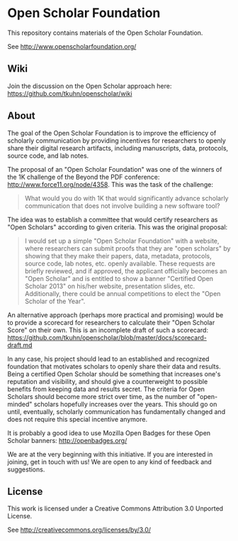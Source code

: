 Open Scholar Foundation
=======================

This repository contains materials of the Open Scholar Foundation.

See http://www.openscholarfoundation.org/


Wiki
----

Join the discussion on the Open Scholar approach here:
https://github.com/tkuhn/openscholar/wiki


About
-----

The goal of the Open Scholar Foundation is to improve the efficiency of
scholarly communication by providing incentives for researchers to openly
share their digital research artifacts, including manuscripts, data,
protocols, source code, and lab notes.

The proposal of an "Open Scholar Foundation" was one of the winners of the 1K
challenge of the Beyond the PDF conference: http://www.force11.org/node/4358.
This was the task of the challenge:

> What would you do with 1K that would significantly advance scholarly
> communication that does not involve building a new software tool?

The idea was to establish a committee that would certify researchers as "Open
Scholars" according to given criteria. This was the original proposal:

> I would set up a simple "Open Scholar Foundation" with a website, where
> researchers can submit proofs that they are "open scholars" by showing that
> they make their papers, data, metadata, protocols, source code, lab notes,
> etc. openly available. These requests are briefly reviewed, and if approved,
> the applicant officially becomes an "Open Scholar" and is entitled to show a
> banner "Certified Open Scholar 2013" on his/her website, presentation
> slides, etc. Additionally, there could be annual competitions to elect the
> "Open Scholar of the Year".

An alternative approach (perhaps more practical and promising) would be to
provide a scorecard for researchers to calculate their "Open Scholar Score"
on their own. This is an incomplete draft of such a scorecard:
https://github.com/tkuhn/openscholar/blob/master/docs/scorecard-draft.md

In any case, his project should lead to an established and recognized
foundation that motivates scholars to openly share their data and results.
Being a certified Open Scholar should be something that increases one's
reputation and visibility, and should give a counterweight to possible
benefits from keeping data and results secret. The criteria for Open
Scholars should become more strict over time, as the number of "open-minded"
scholars hopefully increases over the years. This should go on until,
eventually, scholarly communication has fundamentally changed and does not
require this special incentive anymore.

It is probably a good idea to use Mozilla Open Badges for these Open Scholar
banners: http://openbadges.org/

We are at the very beginning with this initiative. If you are interested
in joining, get in touch with us! We are open to any kind of feedback and
suggestions.


License
-------

This work is licensed under a Creative Commons Attribution 3.0 Unported License.

See http://creativecommons.org/licenses/by/3.0/
